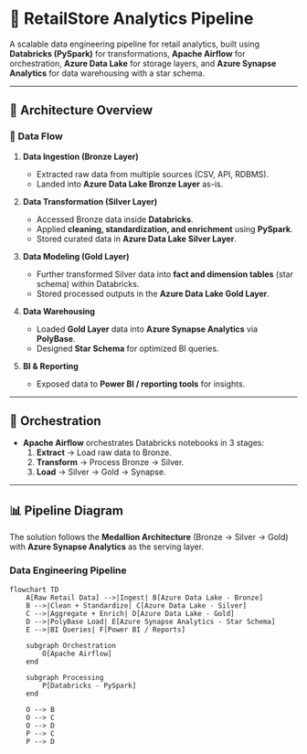 # 🏬 RetailStore Analytics Pipeline

A scalable data engineering pipeline for retail analytics, built using **Databricks (PySpark)** for transformations, **Apache Airflow** for orchestration, **Azure Data Lake** for storage layers, and **Azure Synapse Analytics** for data warehousing with a star schema.  

---

## 🚀 Architecture Overview  

### 🔹 Data Flow
1. **Data Ingestion (Bronze Layer)**  
   - Extracted raw data from multiple sources (CSV, API, RDBMS).  
   - Landed into **Azure Data Lake Bronze Layer** as-is.  

2. **Data Transformation (Silver Layer)**  
   - Accessed Bronze data inside **Databricks**.  
   - Applied **cleaning, standardization, and enrichment** using **PySpark**.  
   - Stored curated data in **Azure Data Lake Silver Layer**.  

3. **Data Modeling (Gold Layer)**  
   - Further transformed Silver data into **fact and dimension tables** (star schema) within Databricks.  
   - Stored processed outputs in the **Azure Data Lake Gold Layer**.  

4. **Data Warehousing**  
   - Loaded **Gold Layer** data into **Azure Synapse Analytics** via **PolyBase**.  
   - Designed **Star Schema** for optimized BI queries.  

5. **BI & Reporting**  
   - Exposed data to **Power BI / reporting tools** for insights.  

---

## 🔄 Orchestration  
- **Apache Airflow** orchestrates Databricks notebooks in 3 stages:  
  1. **Extract** → Load raw data to Bronze.  
  2. **Transform** → Process Bronze → Silver.  
  3. **Load** → Silver → Gold → Synapse.  

---

## 📊 Pipeline Diagram  

The solution follows the **Medallion Architecture** (Bronze → Silver → Gold) with **Azure Synapse Analytics** as the serving layer.

### Data Engineering Pipeline

```mermaid
flowchart TD
    A[Raw Retail Data] -->|Ingest| B[Azure Data Lake - Bronze]
    B -->|Clean + Standardize| C[Azure Data Lake - Silver]
    C -->|Aggregate + Enrich| D[Azure Data Lake - Gold]
    D -->|PolyBase Load| E[Azure Synapse Analytics - Star Schema]
    E -->|BI Queries| F[Power BI / Reports]

    subgraph Orchestration
        O[Apache Airflow]
    end
    
    subgraph Processing
        P[Databricks - PySpark]
    end

    O --> B
    O --> C
    O --> D
    P --> C
    P --> D




